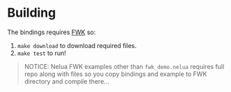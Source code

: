 # Building

The bindings requires [FWK](https://github.com/r-lyeh/FWK) so:

1. `make download` to download required files.
2. `make test` to run!

> NOTICE: Nelua FWK examples other than `fwk_demo.nelua` requires full repo along with files so you copy bindings and example to FWK directory and compile there...
